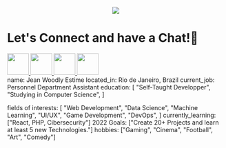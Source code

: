 <p align="center">
  <img src="https://capsule-render.vercel.app/api?text=Hey!🕹️&animation=fadeIn&type=waving&color=gradient&height=100"/>
</p>
<p align="center">
  <h1> 
  Let's Connect and have a Chat!💬
  </h1>
  </p>
  <a href="https://www.facebook.com/jeanwoodly.estime/">
 <img height="50" src="https://user-images.githubusercontent.com/100792438/195919804-2e551314-312f-4ed0-8e20-40c9262f59ac.png"/>
 </a>
 <a href="https://www.instagram.com/jeanzinho509/">
  <img height="50" src="https://user-images.githubusercontent.com/100792438/195919936-ef986bf9-12aa-454d-af96-a8749cc8d741.png"/>
</a>
<a href="https://www.linkedin.com/in/jeanwoodlyestime/">
 <img height="50" src="https://user-images.githubusercontent.com/100792438/195917997-784d8511-61c5-4e50-b3ed-650fa3908128.png"/>
 </a> 
 <a href="https://twitter.com/jeanzinho509">
 <img height="50" src="https://user-images.githubusercontent.com/100792438/195920521-934c77b3-1055-4ec4-a2f8-a78da32bbb7f.png"/>
 </a>
<br>
name: Jean Woodly Estime
located_in: Rio de Janeiro, Brazil
current_job: Personnel Department Assistant
education:
[
"Self-Taught Developper",
"Studying in Computer Science",
]

fields of interests:
  [
    "Web Development",
    "Data Science",
    "Machine Learning",
    "UI/UX",
    "Game Development",
    "DevOps",
  ]
  currently_learning: ["React, PHP, Cibersecurity"]
  2022 Goals: ["Create 20+ Projects and learn at least 5 new Technologies."]
  hobbies: ["Gaming", "Cinema", "Football", "Art", "Comedy"]
